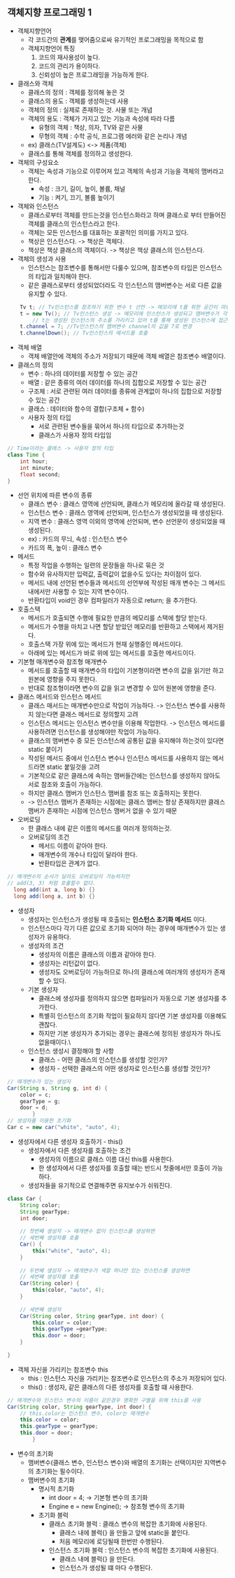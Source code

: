 객체지향 프로그래밍 1
-----------
* 객체지향언어
  * 각 코드간의 **관계**를 맺어줌으로싸 유기적인 프로그래밍을 목적으로 함
  * 객체지향언어 특징
    1. 코드의 재사용성이 높다.
    2. 코드의 관리가 용이하다.
    3. 신뢰성이 높은 프로그래밍을 가능하게 한다.
* 클래스와 객체
  * 클래스의 정의 : 객체를 정의해 놓은 것
  * 클래스의 용도 : 객체를 생성하는데 사용
  * 객체의 정의 : 실제로 존재하는 것. 사물 또는 개념
  * 객체의 용도 : 객체가 가지고 있는 기능과 속성에 따라 다름
    * 유형의 객체 : 책상, 의자, TV와 같은 사물
    * 무형의 객체 : 수학 공식, 프로그램 에러와 같은 논리나 개념
  * ex) 클래스(TV설계도) <-> 제품(객체)
  * 클래스를 통해 객체를 정의하고 생성한다.
* 객체의 구성요소
  * 객체는 속성과 기능으로 이루어져 있고 객체의 속성과 기능을 객체의 맴버라고 한다.
    * 속성 : 크기, 길이, 높이, 볼륨, 채널
    * 기능 : 켜기, 끄기, 볼륨 높이기
* 객체와 인스턴스
  * 클래스로부터 객체를 만드는것을 인스턴스화라고 하며 클래스로 부터 만들어진 객체를 클래스의 인스턴스라고 한다.
  * 객체는 모든 인스턴스를 대표하는 포괄적인 의미를 가지고 있다.
  * 책상은 인스턴스다. -> 책상은 객체다.
  * 책상은 책상 클래스의 객체이다. -> 책상은 책상 클래스의 인스턴스다.
* 객체의 생성과 사용
  * 인스턴스는 참조변수를 통해서만 다룰수 있으며, 참조변수의 타입은 인스턴스의 타입과 일치해야 한다.
  * 같은 클래스로부터 생성되었더라도 각 인스턴스의 맴버변수는 서로 다른 값을 유지할 수 있다.
```java
    Tv t; // Tv인스턴스를 참조하기 위한 변수 t 선언 -> 메모리에 t를 위한 공간이 마련됨
    t = new Tv(); // Tv인스턴스 생성 -> 메모리에 인스턴스가 생성되고 맴버변수가 각 자료형의 기본값으로 초기화된다.
        // t는 생성된 인스턴스의 주소를 가리키고 있어 t를 통해 생성된 인스턴스에 접근할 수 있다.
    t.channel = 7; //Tv인스턴스의 맴버변수 channel의 값을 7로 변경
    t.channelDown(); // Tv인스턴스의 메서드를 호출
```
* 객체 배열
  * 객체 배열안에 객체의 주소가 저장되기 때문에 객체 배열은 참조변수 배열이다.
* 클래스의 정의
  * 변수 : 하나의 데이터를 저장할 수 있는 공간
  * 배열 : 같은 종류의 여러 데이터를 하나의 집합으로 저장할 수 있는 공간
  * 구조체 : 서로 관련된 여러 데이터를 종류에 관계없이 하나의 집합으로 저장할 수 있는 공간
  * 클래스 : 데이터와 함수의 결합(구조체 + 함수)
  * 사용자 정의 타입
    * 서로 관련된 변수들을 묶어서 하나의 타입으로 추가하는것
    * 클래스가 사용자 정의 타입임
    
```java
// Time이라는 클래스 -> 사용자 정의 타입
class Time {
    int hour;
    int minute;
    float second;
}
```

* 선언 위치에 따른 변수의 종류
  * 클래스 변수 : 클래스 영역에 선언되며, 클래스가 메모리에 올라갈 때 생성된다.
  * 인스턴스 변수 : 클래스 영역에 선언되며, 인스턴스가 생성되었을 때 생성된다.
  * 지역 변수 : 클래스 영역 이외의 영역에 선언되며, 변수 선언문이 생성되었을 때 생성된다.
  * ex) : 카드의 무늬, 속성 : 인스턴스 변수
  * 카드의 폭, 높이 : 클래스 변수
* 메서드
  * 특정 작업을 수행하는 일련의 문장들을 하나로 묶은 것
  * 함수와 유사하지만 입력값, 출력값이 없을수도 있다는 차이점이 있다.
  * 메서드 내에 선언된 변수들과 메서드의 선언부에 작성된 매개 변수는 그 메서드 내에서만 사용할 수 있는 지역 변수이다.
  * 반환타입이 void인 경우 컴파일러가 자동으로 return; 을 추가한다.
* 호출스택
  * 메서드가 호출되면 수행에 필요한 만큼의 메모리를 스택에 할당 받는다.
  * 메서드가 수행을 마치고 나면 할당 받았던 메모리를 반환하고 스택에서 제거된다.
  * 호출스택 가장 위에 있는 메서드가 현재 실행중인 메서드이다.
  * 아래에 있는 메서드가 바로 위에 있는 메서드를 호출한 메서드이다.
* 기본형 매개변수와 참조형 매개변수
  * 메서드를 호출할 때 매개변수의 타입이 기본형이라면 변수의 값을 읽기만 하고 원본에 영향을 주지 못한다.
  * 반대로 참조형이라면 변수의 값을 읽고 변경할 수 있어 원본에 영향을 준다.
* 클래스 메서드와 인스턴스 메서드
  * 클래스 매서드는 매개변수만으로 작업이 가능하다. -> 인스턴스 변수를 사용하지 않는다면 클래스 메서드로 정의할지 고려
  * 인스턴스 메서드는 인스턴스 변수만을 이용해 작업한다. -> 인스턴스 메서드를 사용하려면 인스턴스를 생성해야만 작업이 가능하다.
  * 클래스의 맴버변수 중 모든 인스턴스에 공통된 값을 유지해야 하는것이 있다면 static 붙이기
  * 작성된 메서드 중에서 인스턴스 변수나 인스턴스 메서드를 사용하지 않는 메서드라면 static 붙일것을 고려
  * 기본적으로 같은 클래스에 속하는 맴버들간에는 인스턴스를 생성하지 않아도 서로 참조와 호출이 가능하다.
  * 하지만 클래스 맴버가 인스턴스 맴버를 참조 또는 호출하지는 못한다.
  * -> 인스턴스 맴버가 존재하는 시점에는 클래스 맴버는 항상 존재하지만 클래스 맴버가 존재하는 시점에 인스턴스 맴버거 없을 수 있기 때문
* 오버로딩
  * 한 클래스 내에 같은 이름의 메서드를 여러개 정의하는것.
  * 오버로딩의 조건
    * 메서드 이름이 같아야 한다.
    * 매개변수의 개수나 타입이 달라야 한다.
    * 반환타입은 관계가 없다.

```java
// 매개변수의 순서가 달라도 오버로딩이 가능하지만 
// add(3, 3) 처럼 호출할수 없다.
  long add(int a, long b) {}
  long add(long a, int b) {}
```

* 생성자
  * 생성자는 인스턴스가 생성될 때 호출되는 **인스턴스 초기화 메서드** 이다.
  * 인스턴스마다 각기 다른 값으로 초기화 되어야 하는 경우에 매개변수가 있는 생성자가 유용하다.
  * 생성자의 조건
    * 생성자의 이름은 클래스의 이름과 같아야 한다.
    * 생성자는 리턴값이 없다.
    * 생성자도 오버로딩이 가능하므로 하나의 클래스에 여러개의 생성자가 존재할 수 있다.
  * 기본 생성자
    * 클래스에 생성자를 정의하지 않으면 컴파일러가 자동으로 기본 생성자를 추가한다.
    * 특별히 인스턴스의 초기화 작업이 필요하지 않다면 기본 생성자를 이용해도 괜찮다.
    * 하지만 기본 생성자가 추가되는 경우는 클래스에 정의된 생성자가 하나도 없을때이다.\
  * 인스턴스 생성시 결정해야 할 사항
    * 클래스 - 어떤 클래스의 인스턴스를 생성할 것인가?
    * 생성자 - 선택한 클래스의 어떤 생성자로 인스턴스를 생성할 것인가?

```java
// 매개변수가 있는 생성자
Car(String s, String g, int d) {
    color = c;
    gearType = g;
    door = d;
        }
// 생성자를 이용한 초기화
Car c = new car("white", "auto", 4);
```

  * 생성자에서 다른 생성자 호출하기 - this()
    * 생성자에서 다른 생성자를 호출하는 조건
      * 생성자의 이름으로 클래스 이름 대신 this를 사용한다.
      * 한 생성자에서 다른 생성자를 호출할 때는 반드시 첫줄에서만 호출이 가능하다.
    * 생성자들을 유기적으로 연결해주면 유지보수가 쉬워진다.

```java
class Car {
    String color;
    String gearType;
    int door;
    
    // 첫번째 생성자 -> 매개변수 없이 인스턴스를 생성하면
    // 세번째 생성자를 호출
    Car() {
        this("white", "auto", 4);
    }
    
    // 두번째 생성자 -> 매개변수가 색깔 하나만 있는 인스턴스를 생성하면
    // 세번째 생성자를 호출
    Car(String color) {
        this(color, "auto", 4);
    }
    
    // 세번째 생성자
    Car(String color, String gearType, int door) {
        this.color = color;
        this.gearType =gearType;
        this.door = door;
    }
    
}
```

* 객체 자신을 가리키는 참조변수 this
  * this : 인스턴스 자신을 가리키는 참조변수로 인스턴스의 주소가 저장되어 있다.
  * this() : 생성자, 같은 클래스의 다른 생성자를 호출할 떄 사용한다.

```java
// 매개변수와 인스턴스 변수의 이름이 같은경우 명확한 구별을 위해 this를 사용
Car(String color, String gearType, int door) {
    // this.color는 인스턴스 변수, color는 매개변수
    this.color = color;
    this.gearType = gearType;
    this.door = door;
        }
```

* 변수의 초기화
  * 맴버변수(클래스 변수, 인스턴스 변수)와 배열의 초기화는 선택이지만 지역변수의 초기화는 필수이다.
  * 맴버변수의 초기화
    * 명시적 초기화
      * int door = 4; -> 기본형 변수의 초기화
      * Engine e = new Engine(); -> 참조형 변수의 초기화
    * 초기화 블럭
      * 클래스 초기화 블럭 : 클래스 변수의 복잡한 초기화에 사용된다.
        * 클래스 내에 블럭{} 을 만들고 앞에 static을 붙인다.
        * 처음 메모리에 로딩될때 한번만 수행된다.
      * 인스턴스 초기화 블럭 : 인스턴스 변수의 복잡한 초기화에 사용된다.
        * 클래스 내에 블럭{} 을 만든다.
        * 인스턴스가 생성될 떄 마다 수행된다.